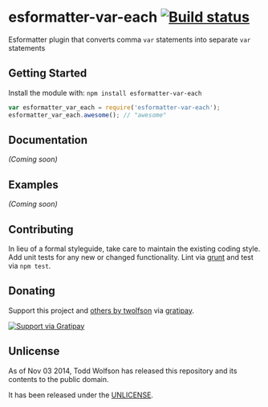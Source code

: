 # esformatter-var-each [![Build status](https://travis-ci.org/twolfson/esformatter-var-each.png?branch=master)](https://travis-ci.org/twolfson/esformatter-var-each)

Esformatter plugin that converts comma `var` statements into separate `var` statements

## Getting Started
Install the module with: `npm install esformatter-var-each`

```js
var esformatter_var_each = require('esformatter-var-each');
esformatter_var_each.awesome(); // "awesome"
```

## Documentation
_(Coming soon)_

## Examples
_(Coming soon)_

## Contributing
In lieu of a formal styleguide, take care to maintain the existing coding style. Add unit tests for any new or changed functionality. Lint via [grunt](https://github.com/gruntjs/grunt) and test via `npm test`.

## Donating
Support this project and [others by twolfson][gratipay] via [gratipay][].

[![Support via Gratipay][gratipay-badge]][gratipay]

[gratipay-badge]: https://cdn.rawgit.com/gratipay/gratipay-badge/2.x.x/dist/gratipay.png
[gratipay]: https://www.gratipay.com/twolfson/

## Unlicense
As of Nov 03 2014, Todd Wolfson has released this repository and its contents to the public domain.

It has been released under the [UNLICENSE][].

[UNLICENSE]: UNLICENSE
